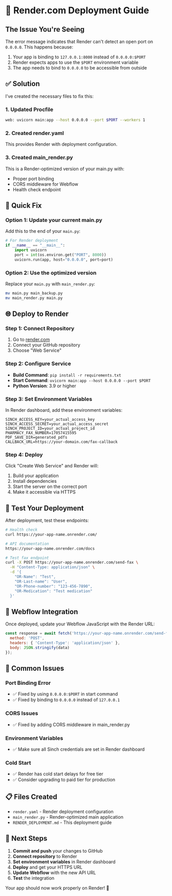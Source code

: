 # 🚀 Render.com Deployment Guide

## The Issue You're Seeing

The error message indicates that Render can't detect an open port on `0.0.0.0`. This happens because:

1. Your app is binding to `127.0.0.1:8000` instead of `0.0.0.0:$PORT`
2. Render expects apps to use the `$PORT` environment variable
3. The app needs to bind to `0.0.0.0` to be accessible from outside

## ✅ Solution

I've created the necessary files to fix this:

### 1. Updated Procfile
```bash
web: uvicorn main:app --host 0.0.0.0 --port $PORT --workers 1
```

### 2. Created render.yaml
This provides Render with deployment configuration.

### 3. Created main_render.py
This is a Render-optimized version of your main.py with:
- Proper port binding
- CORS middleware for Webflow
- Health check endpoint

## 🔧 Quick Fix

### Option 1: Update your current main.py

Add this to the end of your `main.py`:

```python
# For Render deployment
if __name__ == "__main__":
    import uvicorn
    port = int(os.environ.get("PORT", 8000))
    uvicorn.run(app, host="0.0.0.0", port=port)
```

### Option 2: Use the optimized version

Replace your `main.py` with `main_render.py`:

```bash
mv main.py main_backup.py
mv main_render.py main.py
```

## 🌐 Deploy to Render

### Step 1: Connect Repository
1. Go to [render.com](https://render.com)
2. Connect your GitHub repository
3. Choose "Web Service"

### Step 2: Configure Service
- **Build Command**: `pip install -r requirements.txt`
- **Start Command**: `uvicorn main:app --host 0.0.0.0 --port $PORT`
- **Python Version**: 3.9 or higher

### Step 3: Set Environment Variables
In Render dashboard, add these environment variables:

```
SINCH_ACCESS_KEY=your_actual_access_key
SINCH_ACCESS_SECRET=your_actual_access_secret
SINCH_PROJECT_ID=your_actual_project_id
PHARMACY_FAX_NUMBER=17057415595
PDF_SAVE_DIR=generated_pdfs
CALLBACK_URL=https://your-domain.com/fax-callback
```

### Step 4: Deploy
Click "Create Web Service" and Render will:
1. Build your application
2. Install dependencies
3. Start the server on the correct port
4. Make it accessible via HTTPS

## 🧪 Test Your Deployment

After deployment, test these endpoints:

```bash
# Health check
curl https://your-app-name.onrender.com/

# API documentation
https://your-app-name.onrender.com/docs

# Test fax endpoint
curl -X POST https://your-app-name.onrender.com/send-fax \
  -H "Content-Type: application/json" \
  -d '{
    "OR-Name": "Test",
    "OR-Last-name": "User",
    "OR-Phone-number": "123-456-7890",
    "OR-Medication": "Test medication"
  }'
```

## 🔧 Webflow Integration

Once deployed, update your Webflow JavaScript with the Render URL:

```javascript
const response = await fetch('https://your-app-name.onrender.com/send-fax', {
  method: 'POST',
  headers: { 'Content-Type': 'application/json' },
  body: JSON.stringify(data)
});
```

## 🚨 Common Issues

### Port Binding Error
- ✅ Fixed by using `0.0.0.0:$PORT` in start command
- ✅ Fixed by binding to `0.0.0.0` instead of `127.0.0.1`

### CORS Issues
- ✅ Fixed by adding CORS middleware in main_render.py

### Environment Variables
- ✅ Make sure all Sinch credentials are set in Render dashboard

### Cold Start
- ✅ Render has cold start delays for free tier
- ✅ Consider upgrading to paid tier for production

## 📋 Files Created

- `render.yaml` - Render deployment configuration
- `main_render.py` - Render-optimized main application
- `RENDER_DEPLOYMENT.md` - This deployment guide

## 🎯 Next Steps

1. **Commit and push** your changes to GitHub
2. **Connect repository** to Render
3. **Set environment variables** in Render dashboard
4. **Deploy** and get your HTTPS URL
5. **Update Webflow** with the new API URL
6. **Test** the integration

Your app should now work properly on Render! 🚀
